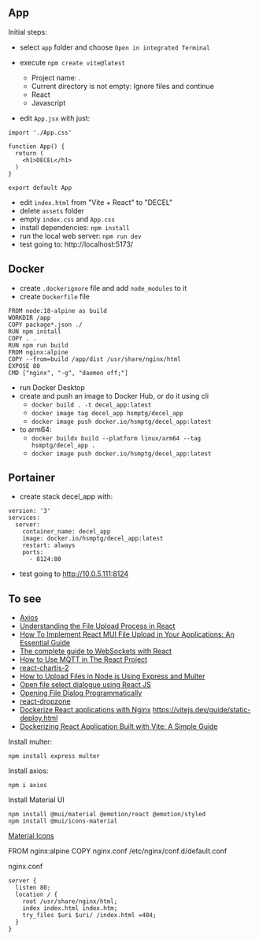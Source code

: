 ## App
Initial steps:
- select ```app``` folder and choose ```Open in integrated Terminal```
- execute ```npm create vite@latest```
    - Project name: .
    - Current directory is not empty: Ignore files and continue
    - React
    - Javascript

- edit ```App.jsx``` with just:
```
import './App.css'

function App() {
  return (
    <h1>DECEL</h1>
  )
}

export default App
```
- edit ```index.html``` from "Vite + React" to "DECEL"
- delete ```assets``` folder
- empty ```index.css``` and ```App.css```
- install dependencies: ```npm install```
- run the local web server: ```npm run dev```
- test going to: http://localhost:5173/ 

## Docker
- create ```.dockerignore``` file and add ```node_modules``` to it
- create ```Dockerfile``` file
```
FROM node:18-alpine as build
WORKDIR /app
COPY package*.json ./
RUN npm install
COPY . .
RUN npm run build
FROM nginx:alpine
COPY --from=build /app/dist /usr/share/nginx/html
EXPOSE 80
CMD ["nginx", "-g", "daemon off;"]
```
- run Docker Desktop
- create and push an image to Docker Hub, or do it using cli
    - ```docker build . -t decel_app:latest```
    - ```docker image tag decel_app hsmptg/decel_app```
    - ```docker image push docker.io/hsmptg/decel_app:latest```
- to arm64:
    - ```docker buildx build --platform linux/arm64 --tag hsmptg/decel_app .```
    - ```docker image push docker.io/hsmptg/decel_app:latest```

## Portainer
- create stack decel_app with:
```
version: '3'
services:
  server:
    container_name: decel_app
    image: docker.io/hsmptg/decel_app:latest
    restart: always
    ports:
      - 8124:80
```
- test going to http://10.0.5.111:8124

## To see
- [Axios](https://axios-http.com/)
- [Understanding the File Upload Process in React](https://www.filestack.com/fileschool/react/react-file-upload/)
- [How To Implement React MUI File Upload in Your Applications: An Essential Guide](https://www.dhiwise.com/post/how-to-implement-react-mui-file-upload-in-your-applications)
- [The complete guide to WebSockets with React](https://ably.com/blog/websockets-react-tutorial)
- [How to Use MQTT in The React Project](https://www.emqx.com/en/blog/how-to-use-mqtt-in-react)
- [react-chartjs-2](https://react-chartjs-2.js.org/)
- [How to Upload Files in Node.js Using Express and Multer](https://www.youtube.com/watch?v=i8yxx6V9UdM)
- [Open file select dialogue using React JS](https://codepen.io/rkotze/pen/zjRXYr)
- [Opening File Dialog Programmatically](https://react-dropzone.js.org/#!/Opening%20File%20Dialog%20Programmatically)
- [react-dropzone](https://react-dropzone.js.org/)
- [Dockerize React applications with Nginx](https://medium.com/@alinaseri/dockerize-react-applications-with-nginx-17f752deb54)
https://vitejs.dev/guide/static-deploy.html
- [Dockerizing React Application Built with Vite: A Simple Guide](https://thedkpatel.medium.com/dockerizing-react-application-built-with-vite-a-simple-guide-4c41eb09defa)

Install multer:
```
npm install express multer
```

Install axios:
```
npm i axios
```

Install Material UI
```
npm install @mui/material @emotion/react @emotion/styled
npm install @mui/icons-material
```

[Material Icons](https://fonts.google.com/icons?icon.set=Material+Icons)

FROM nginx:alpine
COPY nginx.conf /etc/nginx/conf.d/default.conf

nginx.conf
```
server {
  listen 80;
  location / {
    root /usr/share/nginx/html;
    index index.html index.htm;
    try_files $uri $uri/ /index.html =404;
  }
}
```